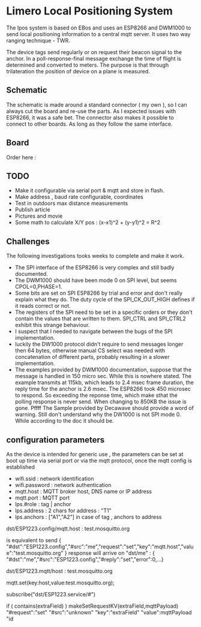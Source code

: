 # Limero Local Positioning System
The lpos system is based on EBos and uses an ESP8266 and DWM1000 to send local positioning information to a central mqtt server.
It uses two way ranging technique - TWR.

The device tags send regularly or on request their beacon signal to the anchor. In a poll-response-final message exchange the time of flight is determined and converted to meters. 
The purpose is that through trilateration the position of device on a plane is measured.

## Schematic
The schematic is made around a standard connector ( my own ), so I can always cut the board and re-use the parts. As I expected issues with ESP8266, it was a safe bet.
The connector also makes it possible to connect to other boards. As long as they follow the same interface.

## Board
Order here :



## TODO
- Make it configurable via serial port & mqtt and store in flash.
- Make address , baud rate configurable, coordinates  
- Test in outdoors max distance measurements
- Publish article
- Pictures and movie
- Some math to calculate X/Y pos : (x-x1)^2 + (y-y1)^2 = R^2


## Challenges
The following investigations tooks weeks to complete and make it work.

- The SPI interface of the ESP8266 is very complex and still badly documented. 
- The DWM1000 should have been mode 0 on SPI level, but seems CPOL=0,PHASE=1.
- Some bits are set on SPI ESP8266 by trial and error and don't really explain what they do. The duty cycle of the SPI_CK_OUT_HIGH defines if it reads correct or not. 
- The registers of the SPI need to be set in a specific orders or they don't contain the values that are written to them. SPI_CTRL and SPI_CTRL2 exhibit this strange behaviour.
- I suspect that I needed to navigate between the bugs of the SPI implementation.
- luckily the DW1000 protocol didn't require to send messages longer then 64 bytes, otherwise manual CS select was needed with concatenation of different parts, probably resulting in a slower implementation. 
- The examples provided by DWM1000 documentation, suppose that the message is handled in 150 micro sec. While this is nowhere stated. The example transmits at 115kb, which leads to 2.4 msec frame duration, the reply time for the anchor is 2.6 msec. The ESP8266 took 450 microsec to respond. So exceeding the reponse time, which make sthat the polling response is never send. When changing to 850KB the issue is gone. Pffff
The Sample provided by Decawave should provide a word of warning.
Still don't understand why the DW1000 is not SPI mode 0. While according to the doc it should be. 

## configuration parameters
As the device is intended for generic use , the parameters can be set at boot up time via serial port or via the mqtt protocol, once the mqtt config is established 

- wifi.ssid : network identification
- wifi.password : network authentication
- mqtt.host : MQTT broker host, DNS name or IP address
- mqtt.port : MQTT port
- lps.#role : tag | anchor
- lps.address : 2 chars for address : "T1"
- lps.anchors :  ["A1","A2"] in case of tag , anchors to address


dst/ESP1223.config/mqtt.host : test.mosquitto.org

is equivalent to send { "#dst":"ESP1223.config","#src":"me","request":"set","key":"mqtt.host","value":"test.mosquitto.org" }
response will arrive on "dst/me" : { "#dst":"me","#src":"ESP1223.config","#reply":"set","error":0,...}


dst/ESP1223.mqtt/host : test.mosquitto.org

mqtt.set(key:host,value:test.mosquitto.org);

subscribe("dst/ESP1223.service/#")

if ( contains(extraField) ) 
	makeSetRequestKV(extraField,mqttPayload)
"#request":"set"
"#src":"unknown"
"key":"extraField"
"value":mqttPayload
"id





